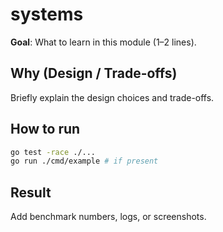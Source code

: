 # systems

**Goal**: What to learn in this module (1–2 lines).

## Why (Design / Trade-offs)

Briefly explain the design choices and trade-offs.

## How to run

```bash
go test -race ./...
go run ./cmd/example # if present
```

## Result

Add benchmark numbers, logs, or screenshots.
